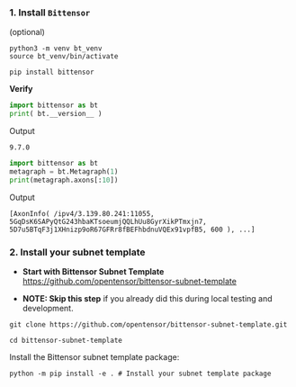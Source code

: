 

### 1. Install `Bittensor`
(optional)
``` 
python3 -m venv bt_venv
source bt_venv/bin/activate
```

```
pip install bittensor
```

**Verify**
``` python
import bittensor as bt
print( bt.__version__ )
```
Output
```
9.7.0

```

``` python
import bittensor as bt
metagraph = bt.Metagraph(1)
print(metagraph.axons[:10])
```

Output
```
[AxonInfo( /ipv4/3.139.80.241:11055, 5GqDsK6SAPyQtG243hbaKTsoeumjQQLhUu8GyrXikPTmxjn7, 5D7u5BTqF3j1XHnizp9oR67GFRr8fBEFhbdnuVQEx91vpfB5, 600 ), ...]

```

### 2. Install your subnet template
- **Start with Bittensor Subnet Template**
https://github.com/opentensor/bittensor-subnet-template

- **NOTE: Skip this step** if you already did this during local testing and development.
```
git clone https://github.com/opentensor/bittensor-subnet-template.git 
```

```
cd bittensor-subnet-template
```

Install the Bittensor subnet template package:
```
python -m pip install -e . # Install your subnet template package
```



